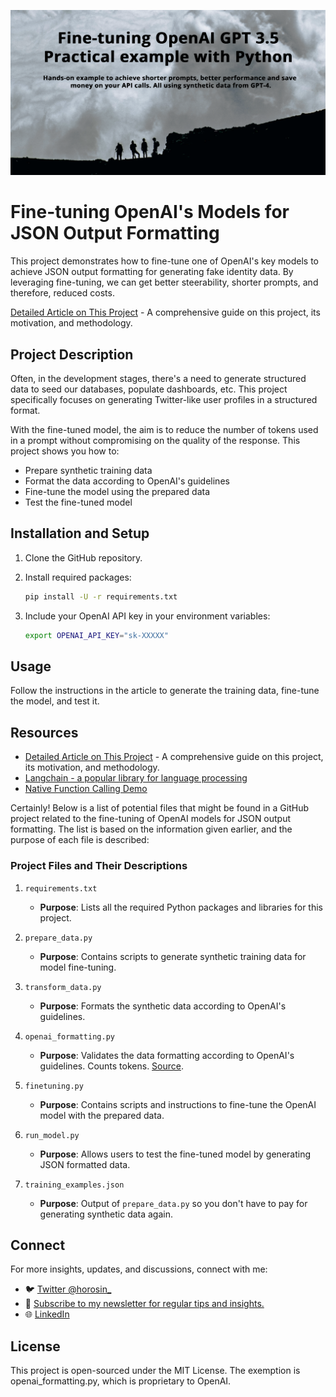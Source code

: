 [![cover image of the repo saying Fine-tuning OpenAI's Models for JSON Output Formatting practival example with python](finetuning-cover.png)](https://horosin.com/fine-tuning-openai-gpt-35-practical-example-with-python)

# Fine-tuning OpenAI's Models for JSON Output Formatting

This project demonstrates how to fine-tune one of OpenAI's key models to achieve JSON output formatting for generating fake identity data. By leveraging fine-tuning, we can get better steerability, shorter prompts, and therefore, reduced costs.

[Detailed Article on This Project](https://horosin.com/fine-tuning-openai-gpt-35-practical-example-with-python) - A comprehensive guide on this project, its motivation, and methodology.

## Project Description

Often, in the development stages, there's a need to generate structured data to seed our databases, populate dashboards, etc. This project specifically focuses on generating Twitter-like user profiles in a structured format.

With the fine-tuned model, the aim is to reduce the number of tokens used in a prompt without compromising on the quality of the response. This project shows you how to:

- Prepare synthetic training data
- Format the data according to OpenAI's guidelines
- Fine-tune the model using the prepared data
- Test the fine-tuned model

## Installation and Setup

1. Clone the GitHub repository.
2. Install required packages:
   ```bash
   pip install -U -r requirements.txt
   ```

3. Include your OpenAI API key in your environment variables:
   ```bash
   export OPENAI_API_KEY="sk-XXXXX"
   ```

## Usage

Follow the instructions in the article to generate the training data, fine-tune the model, and test it.

## Resources

- [Detailed Article on This Project](https://horosin.com/fine-tuning-openai-gpt-35-practical-example-with-python) - A comprehensive guide on this project, its motivation, and methodology.
- [Langchain - a popular library for language processing](https://horosin.com/extracting-pdf-and-generating-json-data-with-gpts-langchain-and-nodejs)
- [Native Function Calling Demo](https://www.linkedin.com/posts/horosin_openai-api-functioncalling-activity-7074671375990366208-72D-?utm_source=share&utm_medium=member_desktop)

Certainly! Below is a list of potential files that might be found in a GitHub project related to the fine-tuning of OpenAI models for JSON output formatting. The list is based on the information given earlier, and the purpose of each file is described:


### Project Files and Their Descriptions

1. `requirements.txt`
   - **Purpose**: Lists all the required Python packages and libraries for this project.

2. `prepare_data.py`
   - **Purpose**: Contains scripts to generate synthetic training data for model fine-tuning.

3. `transform_data.py`
   - **Purpose**: Formats the synthetic data according to OpenAI's guidelines.

4. `openai_formatting.py`
   - **Purpose**: Validates the data formatting according to OpenAI's guidelines. Counts tokens. [Source](https://platform.openai.com/docs/guides/fine-tuning/check-data-formatting).

5. `finetuning.py`
   - **Purpose**: Contains scripts and instructions to fine-tune the OpenAI model with the prepared data.

5. `run_model.py`
   - **Purpose**: Allows users to test the fine-tuned model by generating JSON formatted data.

6. `training_examples.json`
   - **Purpose**: Output of `prepare_data.py` so you don't have to pay for generating synthetic data again.


## Connect

For more insights, updates, and discussions, connect with me:

- 🐦 [Twitter @horosin_](https://twitter.com/horosin_)
- 📧 [Subscribe to my newsletter for regular tips and insights.](https://horosin.com/newsletter)
- 🌐 [LinkedIn](https://www.linkedin.com/in/horosin)

## License

This project is open-sourced under the MIT License. The exemption is openai_formatting.py, which is proprietary to OpenAI.
